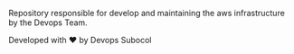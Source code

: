 Repository responsible for develop and maintaining the aws infrastructure by the Devops Team.

Developed with ❤ by Devops Subocol